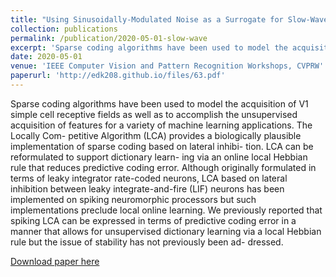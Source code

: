 ```yaml
---
title: "Using Sinusoidally-Modulated Noise as a Surrogate for Slow-Wave Sleep to Accomplish Stable Unsupervised Dictionary Learning in a Spike-Based Sparse Coding Models"
collection: publications
permalink: /publication/2020-05-01-slow-wave
excerpt: 'Sparse coding algorithms have been used to model the acquisition of V1 simple cell receptive fields as well as to accomplish the unsupervised acquisition of features for a variety of machine learning applications. The Locally Com- petitive Algorithm (LCA) provides a biologically plausible implementation of sparse coding based on lateral inhibi- tion. LCA can be reformulated to support dictionary learn- ing via an online local Hebbian rule that reduces predictive coding error. Although originally formulated in terms of leaky integrator rate-coded neurons, LCA based on lateral inhibition between leaky integrate-and-fire (LIF) neurons has been implemented on spiking neuromorphic processors but such implementations preclude local online learning. We previously reported that spiking LCA can be expressed in terms of predictive coding error in a manner that allows for unsupervised dictionary learning via a local Hebbian rule but the issue of stability has not previously been ad- dressed.'
date: 2020-05-01
venue: 'IEEE Computer Vision and Pattern Recognition Workshops, CVPRW'
paperurl: 'http://edk208.github.io/files/63.pdf'
---
```

Sparse coding algorithms have been used to model the acquisition of V1 simple cell receptive fields as well as to accomplish the unsupervised acquisition of features for a variety of machine learning applications. The Locally Com- petitive Algorithm (LCA) provides a biologically plausible implementation of sparse coding based on lateral inhibi- tion. LCA can be reformulated to support dictionary learn- ing via an online local Hebbian rule that reduces predictive coding error. Although originally formulated in terms of leaky integrator rate-coded neurons, LCA based on lateral inhibition between leaky integrate-and-fire (LIF) neurons has been implemented on spiking neuromorphic processors but such implementations preclude local online learning. We previously reported that spiking LCA can be expressed in terms of predictive coding error in a manner that allows for unsupervised dictionary learning via a local Hebbian rule but the issue of stability has not previously been ad- dressed.

[Download paper here](http://edk208.github.io/files/63.pdf)

